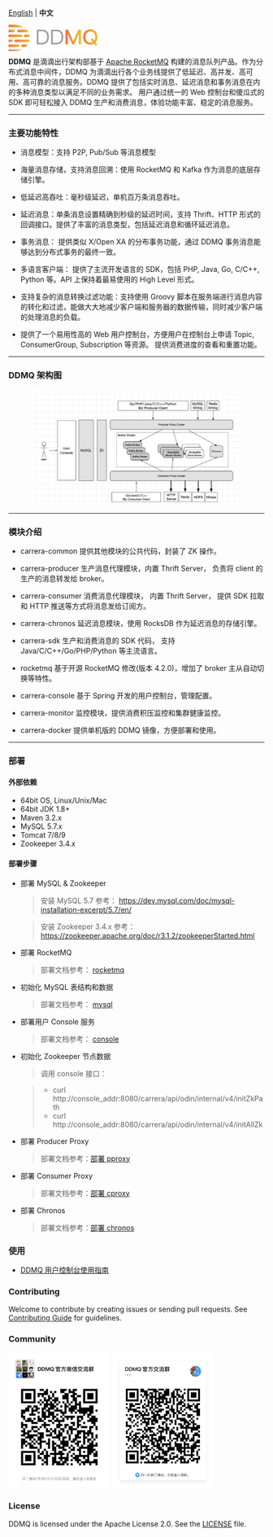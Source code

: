 [English](./README.md) | **中文**
<p align="center">
<img align="left" width="175" src="image/logo.png">
<br>
</p>
<br>

**DDMQ** 是滴滴出行架构部基于 [Apache RocketMQ](https://rocketmq.apache.org/) 构建的消息队列产品。作为分布式消息中间件，DDMQ 为滴滴出行各个业务线提供了低延迟、高并发、高可用、高可靠的消息服务。DDMQ 提供了包括实时消息、延迟消息和事务消息在内的多种消息类型以满足不同的业务需求。 用户通过统一的 Web 控制台和傻瓜式的 SDK 即可轻松接入 DDMQ 生产和消费消息，体验功能丰富、稳定的消息服务。

----------

### 主要功能特性

* 消息模型：支持 P2P, Pub/Sub 等消息模型

* 海量消息存储，支持消息回溯：使用 RocketMQ 和 Kafka 作为消息的底层存储引擎。

* 低延迟高吞吐：毫秒级延迟，单机百万条消息吞吐。

* 延迟消息：单条消息设置精确到秒级的延迟时间，支持 Thrift、HTTP 形式的回调接口。提供了丰富的消息类型，包括延迟消息和循环延迟消息。

* 事务消息： 提供类似 X/Open XA 的分布事务功能，通过 DDMQ 事务消息能够达到分布式事务的最终一致。

* 多语言客户端： 提供了主流开发语言的 SDK，包括 PHP, Java, Go, C/C++, Python 等。API 上保持着最易使用的 High Level 形式。

* 支持复杂的消息转换过滤功能：支持使用 Groovy 脚本在服务端进行消息内容的转化和过滤，能做大大地减少客户端和服务器的数据传输，同时减少客户端的处理消息的负载。

* 提供了一个易用性高的 Web 用户控制台，方便用户在控制台上申请 Topic, ConsumerGroup, Subscription 等资源。 提供消费进度的查看和重置功能。


----------

### DDMQ 架构图

<center>
<img src="image/arch.png" width = "80%" />
</center>



----------

### 模块介绍

* carrera-common 提供其他模块的公共代码，封装了 ZK 操作。

* carrera-producer 生产消息代理模块，内置 Thrift Server， 负责将 client 的生产的消息转发给 broker。

* carrera-consumer 消费消息代理模块， 内置 Thrift Server， 提供 SDK 拉取和 HTTP 推送等方式将消息发给订阅方。

* carrera-chronos 延迟消息模块，使用 RocksDB 作为延迟消息的存储引擎。

* carrera-sdk 生产和消费消息的 SDK 代码， 支持 Java/C/C++/Go/PHP/Python 等主流语言。 

* rocketmq 基于开源 RocketMQ 修改(版本 4.2.0)，增加了 broker 主从自动切换等特性。

* carrera-console 基于 Spring 开发的用户控制台，管理配置。

* carrera-monitor 监控模块，提供消费积压监控和集群健康监控。

* carrera-docker 提供单机版的 DDMQ 镜像，方便部署和使用。

----------

### 部署
#### 外部依赖
* 64bit OS, Linux/Unix/Mac
* 64bit JDK 1.8+
* Maven 3.2.x
* MySQL 5.7.x
* Tomcat 7/8/9
* Zookeeper 3.4.x


#### 部署步骤

*  部署 MySQL & Zookeeper
 	>  安装 MySQL 5.7 参考： <https://dev.mysql.com/doc/mysql-installation-excerpt/5.7/en/>

 	>  安装 Zookeeper 3.4.x 参考： <https://zookeeper.apache.org/doc/r3.1.2/zookeeperStarted.html>
 	
 	
*  部署 RocketMQ

    >部署文档参考： [rocketmq](rocketmq/README.md)
  
*  初始化 MySQL 表结构和数据

    >部署文档参考： [mysql](carrera-console/README.md)
  
*  部署用户 Console 服务

    >部署文档参考： [console](carrera-console/README.md)

*  初始化 Zookeeper 节点数据
	
	> 调用 console 接口： 
	
	> * curl http://console_addr:8080/carrera/api/odin/internal/v4/initZkPath
	> * curl http://console_addr:8080/carrera/api/odin/internal/v4/initAllZk


*  部署 Producer Proxy

    >部署文档参考：[部署 pproxy](carrera-producer/README.md)

*  部署 Consumer Proxy

    >部署文档参考：[部署 cproxy](carrera-consumer/README.md)

*  部署 Chronos

    >部署文档参考：[部署 chronos](carrera-chronos/README.md)
  
### 使用

  * [DDMQ 用户控制台使用指南](carrera-console/USAGE.md)

### Contributing
Welcome to contribute by creating issues or sending pull requests. See [Contributing Guide](CONTRIBUTING.md) for guidelines.


### Community
<img src="image/wechatGroup.png" alt="Mand Mobile Community" width="200"/>
<img src="image/dingGroup.jpg" alt="Mand Mobile Community" width="200"/>


### License

DDMQ is licensed under the Apache License 2.0. See the [LICENSE](LICENSE) file.
